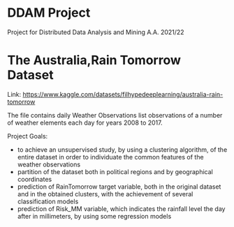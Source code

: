 # DDAM Project

Project for Distributed Data Analysis and Mining A.A. 2021/22

# The Australia,Rain Tomorrow Dataset

Link: https://www.kaggle.com/datasets/filhypedeeplearning/australia-rain-tomorrow

The file contains daily Weather Observations list observations of a number of weather elements each day for years 2008 to 2017.

Project Goals:
- to achieve an unsupervised study, by using a clustering algorithm, of the entire dataset in order to individuate the common features of the weather observations
- partition of the dataset both in political regions and by geographical coordinates
- prediction of RainTomorrow target variable, both in the original dataset and in the obtained clusters, with the achievement of several classification models
- prediction of Risk_MM variable, which indicates the rainfall level the day after in millimeters, by using some regression models
